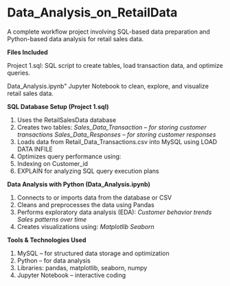 # Data_Analysis_on_RetailData

A complete workflow project involving SQL-based data preparation and Python-based data analysis for retail sales data.

**Files Included**

Project 1.sql:	SQL script to create tables, load transaction data, and optimize queries.

Data_Analysis.ipynb"	Jupyter Notebook to clean, explore, and visualize retail sales data.

**SQL Database Setup (Project 1.sql)**

1. Uses the RetailSalesData database
2. Creates two tables:
*Sales_Data_Transaction – for storing customer transactions
Sales_Data_Responses – for storing customer responses*
4. Loads data from Retail_Data_Transactions.csv into MySQL using LOAD DATA INFILE
5. Optimizes query performance using:
6. Indexing on Customer_id
7. EXPLAIN for analyzing SQL query execution plans

**Data Analysis with Python (Data_Analysis.ipynb)**

1. Connects to or imports data from the database or CSV
2. Cleans and preprocesses the data using Pandas
3. Performs exploratory data analysis (EDA):
*Customer behavior trends
Sales patterns over time*
5. Creates visualizations using:
*Matplotlib
Seaborn*

**Tools & Technologies Used**

1. MySQL – for structured data storage and optimization
2. Python – for data analysis
3. Libraries: pandas, matplotlib, seaborn, numpy
4. Jupyter Notebook – interactive coding
